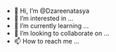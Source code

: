 - 👋 Hi, I’m @Dzareenatasya
- 👀 I’m interested in ...
- 🌱 I’m currently learning ...
- 💞️ I’m looking to collaborate on ...
- 📫 How to reach me ...

<!---
Dzareenatasya/Dzareenatasya is a ✨ special ✨ repository because its `README.md` (this file) appears on your GitHub profile.
You can click the Preview link to take a look at your changes.
--->
